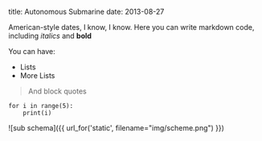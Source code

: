 title: Autonomous Submarine
date: 2013-08-27

American-style dates, I know, I know. Here you can write markdown code, including *italics* and **bold**

You can have:
* Lists
* More Lists

> And block quotes

    for i in range(5):
        print(i)

![sub schema]({{ url_for('static', filename="img/scheme.png") }})

<!-- <div class="img_row">
    <img class="col eight" src="{{ url_for('static', filename="img/scheme.png") }}">
</div> -->
